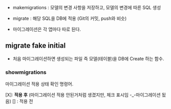 

- makemigrations : 모델의 변경 사항을 저장하고, 모델의 변경에 따른 SQL 생성 
- migrate : 해당 SQL을 DB에 적용
(Git의 커밋, push와 비슷)

- 마이그레이션은 각 앱마다 따로 된다.

## migrate fake initial 
- 처음 마이그레이션하면 생성되는 파일 즉 모델(테이블)을 DB에 Create 하는 함수.
 

### showmigrations

마이그레이션 적용 상태 확인 명령어.

[X]: **적용 후** (마이그레이션 적용 안된거처럼 생겼지만, 체크 표시임 -_-마이그레이션 됬음) 
[] : 적용 전 

